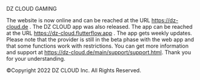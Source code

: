 DZ CLOUD GAMING

The website is now online and can be reached at the URL https://dz-cloud.de . The DZ CLOUD app was also released. The app can be reached at the URL 
https://dz-cloud.flutterflow.app . The app gets weekly updates. Please note that the provider is still in the beta phase with the web app and that some functions work with restrictions. You can get more information and support at https://dz-cloud.de/main/support/support.html. Thank you for your understanding.

©Copyright 2022 DZ CLOUD Inc. All Rights Reserved. 
